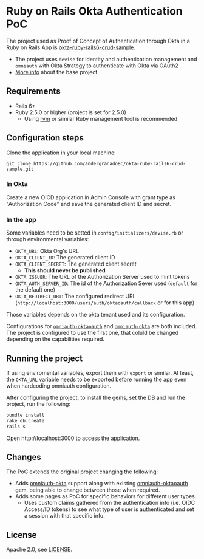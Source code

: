 # Ruby on Rails Okta Authentication PoC

The project used as Proof of Concept of Authentication through Okta in a Ruby on Rails App is [okta-ruby-rails6-crud-sample](https://github.com/oktadev/okta-ruby-rails6-crud-sample).
    
- The project uses `devise` for identity and authentication management and `omniauth` with Okta Strategy to authenticate with Okta via OAuth2 
- [More info](https://developer.okta.com/blog/2020/09/25/easy-auth-ruby-on-rails-6-login) about the base project 
    
## Requirements

- Rails 6+
- Ruby 2.5.0 or higher (project is set for 2.5.0)
    - Using [rvm](https://rvm.io/) or similar Ruby management tool is recommended

## Configuration steps

Clone the application in your local machine:

```
git clone https://github.com/andergranadoBC/okta-ruby-rails6-crud-sample.git
```

### In Okta

Create a new OICD application in Admin Console with grant type as "Authorization Code" and save the generated client ID and secret.

### In the app

Some variables need to be setted in `config/initializers/devise.rb` or through environmental variables:

- `OKTA_URL`: Okta Org's URL
- `OKTA_CLIENT_ID`: The generated client ID
- `OKTA_CLIENT_SECRET`: The generated client secret
    -  **This should never be published**
- `OKTA_ISSUER`: The URL of the Authorization Server used to mint tokens
- `OKTA_AUTH_SERVER_ID`: The id of the Authorization Sever used (`default` for the default one)
- `OKTA_REDIRECT_URI`: The configured redirect URI (`http://localhost:3000/users/auth/oktaoauth/callback` or for this app)

Those variables depends on the okta tenant used and its configuration.

Configurations for [`omniauth-oktaoauth`](https://github.com/andrewvanbeek-okta/omniauth-oktaoauth) and [`omniauth-okta`](https://github.com/omniauth/omniauth-okta) are both included. The project is configured to use the first one, that coluld be changed depending on the capabilities required.

## Running the project

If using enviromental variables, export them with `export` or similar. At least, the `OKTA_URL` variable needs to be exported before running the app even when hardcoding omniauth configuration.

After configuring the project, to install the gems, set the DB and run the project, run the following:

```bash
bundle install
rake db:create
rails s
```

Open http://localhost:3000 to access the application.

## Changes

The PoC extends the original project changing the following:

- Adds [omniauth-okta](https://github.com/omniauth/omniauth-okta) support along with existing [omniauth-oktaoauth](https://github.com/andrewvanbeek-okta/omniauth-oktaoauth) gem, being able to change between those when required.
- Adds some pages as PoC for specific behaviors for different user types.
    - Uses custom claims gathered from the authentication info (i.e. OIDC Access/ID tokens) to see what type of user is authenticated and set a session with that specific info.

## License

Apache 2.0, see [LICENSE](LICENSE).
